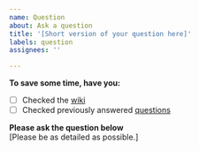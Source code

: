 ```yaml
---
name: Question
about: Ask a question
title: '[Short version of your question here]'
labels: question
assignees: ''

---
```


**To save some time, have you:**
- [ ] Checked the [wiki](https://github.com/lanmaster53/recon-ng/wiki) 
- [ ] Checked previously answered [questions](https://github.com/lanmaster53/recon-ng-marketplace/issues?utf8=%E2%9C%93&q=is%3Aissue+is%3Aclosed+label%3Aquestion)

**Please ask the question below**  
\[Please be as detailed as possible.\]

